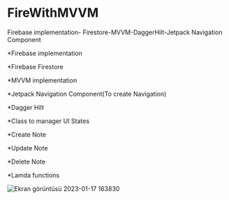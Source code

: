 # FireWithMVVM
Firebase implementation- Firestore-MVVM-DaggerHilt-Jetpack Navigation Component

*Firebase implementation

*Firebase Firestore

*MVVM implementation

*Jetpack Navigation Component(To create Navigation)

*Dagger Hilt

*Class to manager UI States

*Create Note

*Update Note

*Delete Note

*Lamda functions


![Ekran görüntüsü 2023-01-17 163830](https://user-images.githubusercontent.com/82119806/213311986-b453d8ca-6422-463e-a037-0efcca1e4bba.png)

